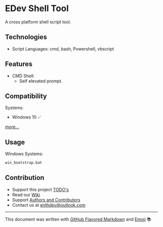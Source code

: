 # EDev Shell Tool

A cross platform shell script tool.

## Technologies

* Script Languages: cmd, bash, Powershell, vbscript

## Features

* CMD Shell:
  * Self elevated prompt.

## Compatibility

Systems:
* Windows 10 :white_check_mark:

[more...](TODO.md)

## Usage

Windows Systems:

```bat
win_bootstrap.bat
```

## Contribution
* Support this project [TODO's](TODO.md)
* Read our [Wiki](https://github.com/EnthDev/edevshelltool/wiki)
* Support [Authors and Contributors](THANKS.md)
* Contact us at [enthdev@outlook.com](mailto:enthdev@outlook.com)

***

This document was written with [GitHub Flavored Markdown](https://guides.github.com/features/mastering-markdown/) and [Emoji](http://www.emoji-cheat-sheet.com/) :books:
